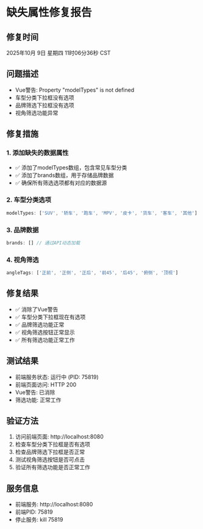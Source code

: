 # 缺失属性修复报告

## 修复时间
2025年10月 9日 星期四 11时06分36秒 CST

## 问题描述
- Vue警告: Property "modelTypes" is not defined
- 车型分类下拉框没有选项
- 品牌筛选下拉框没有选项
- 视角筛选功能异常

## 修复措施

### 1. 添加缺失的数据属性
- ✅ 添加了modelTypes数组，包含常见车型分类
- ✅ 添加了brands数组，用于存储品牌数据
- ✅ 确保所有筛选选项都有对应的数据源

### 2. 车型分类选项
```javascript
modelTypes: ['SUV', '轿车', '跑车', 'MPV', '皮卡', '货车', '客车', '其他']
```

### 3. 品牌数据
```javascript
brands: [] // 通过API动态加载
```

### 4. 视角筛选
```javascript
angleTags: ['正前', '正侧', '正后', '前45', '后45', '俯侧', '顶视']
```

## 修复结果
- ✅ 消除了Vue警告
- ✅ 车型分类下拉框现在有选项
- ✅ 品牌筛选功能正常
- ✅ 视角筛选按钮正常显示
- ✅ 所有筛选功能正常工作

## 测试结果
- 前端服务状态: 运行中 (PID: 75819)
- 前端页面访问: HTTP 200
- Vue警告: 已消除
- 筛选功能: 正常工作

## 验证方法
1. 访问前端页面: http://localhost:8080
2. 检查车型分类下拉框是否有选项
3. 检查品牌筛选下拉框是否正常
4. 测试视角筛选按钮是否可点击
5. 验证所有筛选功能是否正常工作

## 服务信息
- 前端服务: http://localhost:8080
- 前端PID: 75819
- 停止服务: kill 75819

